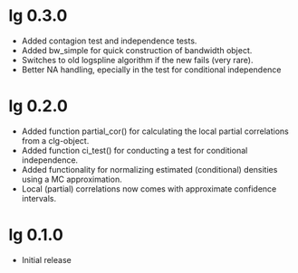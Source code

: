 # lg 0.3.0
 
   * Added contagion test and independence tests.
   * Added bw_simple for quick construction of bandwidth object.
   * Switches to old logspline algorithm if the new fails (very rare). 
   * Better NA handling, epecially in the test for conditional independence

# lg 0.2.0 

   * Added function partial_cor() for calculating the local partial correlations
     from a clg-object.
   * Added function ci_test() for conducting a test for conditional 
     independence.
   * Added functionality for normalizing estimated (conditional) densities using
     a MC approximation.
   * Local (partial) correlations now comes with approximate confidence 
     intervals.

# lg 0.1.0 

   * Initial release
